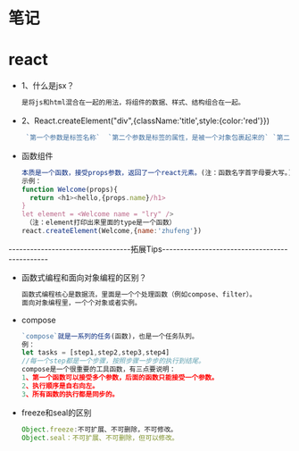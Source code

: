 # 笔记

# react

- 1、什么是jsx？

  ```js
  是将js和html混合在一起的用法，将组件的数据、样式、结构组合在一起。
  ```

- 2、React.createElement("div",{className:'title',style:{color:'red'}})

  ```js
   `第一个参数是标签名称`  `第二个参数是标签的属性，是被一个对象包裹起来的` `第二个之后的参数是它的孩子。`
  ```

  

- 函数组件

  ```js
  本质是一个函数，接受props参数，返回了一个react元素。(注：函数名字首字母要大写。)
  示例：
  function Welcome(props){
    return <h1><hello,{props.name}/h1>
  }
  let element = <Welcome name = "lry" />
   （注：element打印出来里面的type是一个函数）
  react.createElement(Welcome,{name:'zhufeng'})
  ```

----------------------------------拓展Tips----------------------------------------------

- 函数式编程和面向对象编程的区别？

  ```js
  函数式编程核心是数据流，里面是一个个处理函数（例如compose、filter）。
  面向对象编程里，一个个对象或者实例。
  ```

- compose

  ```js
  `compose`就是一系列的任务(函数)，也是一个任务队列。
  例：
  let tasks = [step1,step2,step3,step4]
  //每一个step都是一个步骤，按照步骤一步步的执行到结尾。
  compose是一个很重要的工具函数，有三点要说明：
  1、第一个函数可以接受多个参数，后面的函数只能接受一个参数。
  2、执行顺序是自右向左。
  3、所有函数的执行都是同步的。
  ```

- freeze和seal的区别

  ```js
  Object.freeze:不可扩展、不可删除，不可修改。
  Object.seal：不可扩展、不可删除，但可以修改。
  ```

  